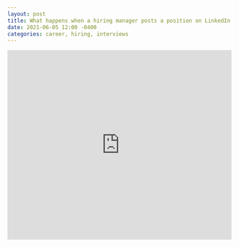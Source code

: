 ```yaml
---
layout: post
title: What happens when a hiring manager posts a position on LinkedIn
date: 2021-06-05 12:00 -0400
categories: career, hiring, interviews
---
```

<iframe src="https://www.linkedin.com/embed/feed/update/urn:li:ugcPost:6807094506454941696" height="426" width="504" frameborder="0" allowfullscreen="" title="Embedded post"></iframe>
